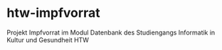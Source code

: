 # htw-impfvorrat
Projekt Impfvorrat im Modul Datenbank des Studiengangs Informatik in Kultur und Gesundheit HTW

